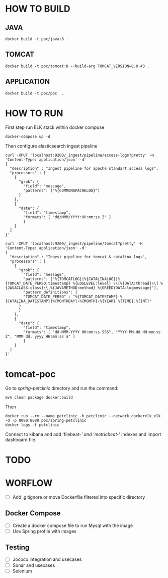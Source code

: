 # HOW TO BUILD

## JAVA

```
docker build -t poc/java:8 .
```

## TOMCAT

```
docker build -t poc/tomcat:8 --build-arg TOMCAT_VERSION=8.0.43 .
```

## APPLICATION

```
docker build -t poc/poc  .
```

# HOW TO RUN

First step run ELK stack within docker compose

```
docker-compose up -d
```

Then configure elasticsearch ingest pipeline

```
curl -XPUT 'localhost:9200/_ingest/pipeline/access-logs?pretty' -H 'Content-Type: application/json' -d'
{
  "description" : "Ingest pipeline for apache standart access logs",
  "processors" : [
    {
      "grok": {
        "field": "message",
        "patterns": ["%{COMMONAPACHELOG}"]
      }
    },
    {
      "date": {
        "field": "timestamp",
        "formats": [ "dd/MMM/YYYY:HH:mm:ss Z" ]
        }
    }
  ]
}'

curl -XPUT 'localhost:9200/_ingest/pipeline/tomcat?pretty' -H 'Content-Type: application/json' -d'
{
  "description" : "Ingest pipeline for tomcat & catalina logs",
  "processors" : [
    {
      "grok": {
        "field": "message",
        "patterns": ["%{TOMCATLOG}|%{CATALINALOG}|%{TOMCAT_DATE_PERSO:timestamp} %{LOGLEVEL:level} \\[%{DATA:thread}\\] %{JAVACLASS:class}\\.%{JAVAMETHOD:method} %{GREEDYDATA:logmessage}"],
        "pattern_definitions": {
        "TOMCAT_DATE_PERSO" : "%{TOMCAT_DATESTAMP}|%{CATALINA_DATESTAMP}|%{MONTHDAY}-%{MONTH}-%{YEAR} %{TIME}.%{INT}"
      }
      }
    },
    {
      "date": {
        "field": "timestamp",
        "formats": [ "dd-MMM-YYYY HH:mm:ss.SSS", "YYYY-MM-dd HH:mm:ss Z", "MMM dd, yyyy HH:mm:ss a" ]
        }
    }
  ]
}'
```

# tomcat-poc

Go to *spring-petclinic* directory and run the command:
```
mvn clean package docker:build 
```

Then

```
docker run --rm --name petclinic -h petclinic --network dockerelk_elk -d -p 8080:8080 poc/spring-petclinic
docker logs -f petclinic
```

Connect to kibana and add 'filebeat-*' and 'metricbeat-*' indexes and import dashboard file.

# TODO

# WORFLOW
- [ ] Add .gitignore or move Dockerfile filtered into specific directory

## Docker Compose
- [ ] Create a docker compose file to run Mysql with the image
- [ ] Use Spring profile with images

## Testing
- [ ] Jococo integration and usecases
- [ ] Sonar and usecases
- [ ] Selenium
